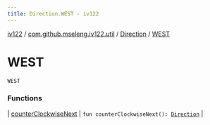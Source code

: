 ```yaml
---
title: Direction.WEST - iv122
---
```


[iv122](../../../index.md) / [com.github.mseleng.iv122.util](../../index.md) / [Direction](../index.md) / [WEST](.)

# WEST

`WEST`

### Functions

| [counterClockwiseNext](counter-clockwise-next.md) | `fun counterClockwiseNext(): `[`Direction`](../index.md) |

